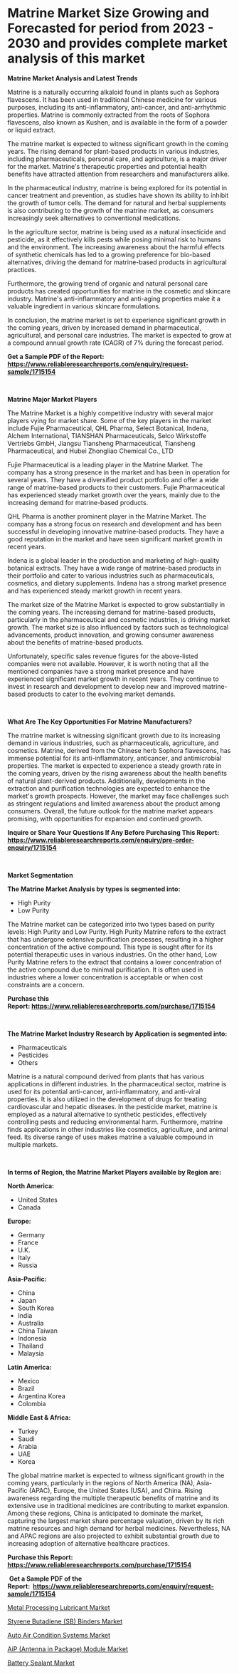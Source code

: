 <p><h1>Matrine Market Size Growing and Forecasted for period from 2023 - 2030 and provides complete market analysis of this market</h1></p><p><strong>Matrine Market Analysis and Latest Trends</strong></p>
<p><p>Matrine is a naturally occurring alkaloid found in plants such as Sophora flavescens. It has been used in traditional Chinese medicine for various purposes, including its anti-inflammatory, anti-cancer, and anti-arrhythmic properties. Matrine is commonly extracted from the roots of Sophora flavescens, also known as Kushen, and is available in the form of a powder or liquid extract.</p><p>The matrine market is expected to witness significant growth in the coming years. The rising demand for plant-based products in various industries, including pharmaceuticals, personal care, and agriculture, is a major driver for the market. Matrine's therapeutic properties and potential health benefits have attracted attention from researchers and manufacturers alike.</p><p>In the pharmaceutical industry, matrine is being explored for its potential in cancer treatment and prevention, as studies have shown its ability to inhibit the growth of tumor cells. The demand for natural and herbal supplements is also contributing to the growth of the matrine market, as consumers increasingly seek alternatives to conventional medications.</p><p>In the agriculture sector, matrine is being used as a natural insecticide and pesticide, as it effectively kills pests while posing minimal risk to humans and the environment. The increasing awareness about the harmful effects of synthetic chemicals has led to a growing preference for bio-based alternatives, driving the demand for matrine-based products in agricultural practices.</p><p>Furthermore, the growing trend of organic and natural personal care products has created opportunities for matrine in the cosmetic and skincare industry. Matrine's anti-inflammatory and anti-aging properties make it a valuable ingredient in various skincare formulations.</p><p>In conclusion, the matrine market is set to experience significant growth in the coming years, driven by increased demand in pharmaceutical, agricultural, and personal care industries. The market is expected to grow at a compound annual growth rate (CAGR) of 7% during the forecast period.</p></p>
<p><strong>Get a Sample PDF of the Report:&nbsp; <a href="https://www.reliableresearchreports.com/enquiry/request-sample/1715154">https://www.reliableresearchreports.com/enquiry/request-sample/1715154</a></strong></p>
<p>&nbsp;</p>
<p><strong>Matrine Major Market Players</strong></p>
<p><p>The Matrine Market is a highly competitive industry with several major players vying for market share. Some of the key players in the market include Fujie Pharmaceutical, QHL Pharma, Select Botanical, Indena, Alchem International, TIANSHAN Pharmaceuticals, Selco Wirkstoffe Vertriebs GmbH, Jiangsu Tiansheng Pharmaceutical, Tiansheng Pharmaceutical, and Hubei Zhongliao Chemical Co., LTD</p><p>Fujie Pharmaceutical is a leading player in the Matrine Market. The company has a strong presence in the market and has been in operation for several years. They have a diversified product portfolio and offer a wide range of matrine-based products to their customers. Fujie Pharmaceutical has experienced steady market growth over the years, mainly due to the increasing demand for matrine-based products.</p><p>QHL Pharma is another prominent player in the Matrine Market. The company has a strong focus on research and development and has been successful in developing innovative matrine-based products. They have a good reputation in the market and have seen significant market growth in recent years.</p><p>Indena is a global leader in the production and marketing of high-quality botanical extracts. They have a wide range of matrine-based products in their portfolio and cater to various industries such as pharmaceuticals, cosmetics, and dietary supplements. Indena has a strong market presence and has experienced steady market growth in recent years.</p><p>The market size of the Matrine Market is expected to grow substantially in the coming years. The increasing demand for matrine-based products, particularly in the pharmaceutical and cosmetic industries, is driving market growth. The market size is also influenced by factors such as technological advancements, product innovation, and growing consumer awareness about the benefits of matrine-based products.</p><p>Unfortunately, specific sales revenue figures for the above-listed companies were not available. However, it is worth noting that all the mentioned companies have a strong market presence and have experienced significant market growth in recent years. They continue to invest in research and development to develop new and improved matrine-based products to cater to the evolving market demands.</p></p>
<p>&nbsp;</p>
<p><strong>What Are The Key Opportunities For Matrine Manufacturers?</strong></p>
<p><p>The matrine market is witnessing significant growth due to its increasing demand in various industries, such as pharmaceuticals, agriculture, and cosmetics. Matrine, derived from the Chinese herb Sophora flavescens, has immense potential for its anti-inflammatory, anticancer, and antimicrobial properties. The market is expected to experience a steady growth rate in the coming years, driven by the rising awareness about the health benefits of natural plant-derived products. Additionally, developments in the extraction and purification technologies are expected to enhance the market's growth prospects. However, the market may face challenges such as stringent regulations and limited awareness about the product among consumers. Overall, the future outlook for the matrine market appears promising, with opportunities for expansion and continued growth.</p></p>
<p><strong>Inquire or Share Your Questions If Any Before Purchasing This Report: <a href="https://www.reliableresearchreports.com/enquiry/pre-order-enquiry/1715154">https://www.reliableresearchreports.com/enquiry/pre-order-enquiry/1715154</a></strong></p>
<p>&nbsp;</p>
<p><strong>Market Segmentation</strong></p>
<p><strong>The Matrine Market Analysis by types is segmented into:</strong></p>
<p><ul><li>High Purity</li><li>Low Purity</li></ul></p>
<p><p>The Matrine market can be categorized into two types based on purity levels: High Purity and Low Purity. High Purity Matrine refers to the extract that has undergone extensive purification processes, resulting in a higher concentration of the active compound. This type is sought after for its potential therapeutic uses in various industries. On the other hand, Low Purity Matrine refers to the extract that contains a lower concentration of the active compound due to minimal purification. It is often used in industries where a lower concentration is acceptable or when cost constraints are a concern.</p></p>
<p><strong>Purchase this Report:&nbsp;<a href="https://www.reliableresearchreports.com/purchase/1715154">https://www.reliableresearchreports.com/purchase/1715154</a></strong></p>
<p>&nbsp;</p>
<p><strong>The Matrine Market Industry Research by Application is segmented into:</strong></p>
<p><ul><li>Pharmaceuticals</li><li>Pesticides</li><li>Others</li></ul></p>
<p><p>Matrine is a natural compound derived from plants that has various applications in different industries. In the pharmaceutical sector, matrine is used for its potential anti-cancer, anti-inflammatory, and anti-viral properties. It is also utilized in the development of drugs for treating cardiovascular and hepatic diseases. In the pesticide market, matrine is employed as a natural alternative to synthetic pesticides, effectively controlling pests and reducing environmental harm. Furthermore, matrine finds applications in other industries like cosmetics, agriculture, and animal feed. Its diverse range of uses makes matrine a valuable compound in multiple markets.</p></p>
<p>&nbsp;</p>
<p><strong>In terms of Region, the Matrine Market Players available by Region are:</strong></p>
<p>
    <p> <strong> North America: </strong>
        <ul>
            <li>United States</li>
            <li>Canada</li>
        </ul>
        </p> 
    <p> <strong> Europe: </strong>
        <ul>
            <li>Germany</li>
            <li>France</li>
            <li>U.K.</li>
            <li>Italy</li>
            <li>Russia</li>
        </ul>
        </p> 
    <p> <strong> Asia-Pacific: </strong>
        <ul>
            <li>China</li>
            <li>Japan</li>
            <li>South Korea</li>
            <li>India</li>
            <li>Australia</li>
            <li>China Taiwan</li>
            <li>Indonesia</li>
            <li>Thailand</li>
            <li>Malaysia</li>
        </ul>
        </p> 
    <p> <strong> Latin America: </strong>
        <ul>
            <li>Mexico</li>
            <li>Brazil</li>
            <li>Argentina Korea</li>
            <li>Colombia</li>
        </ul>
        </p> 
    <p> <strong> Middle East & Africa: </strong>
        <ul>
            <li>Turkey</li>
            <li>Saudi</li>
            <li>Arabia</li>
            <li>UAE</li>
            <li>Korea</li>
        </ul>
    </p>
    </p>
<p><p>The global matrine market is expected to witness significant growth in the coming years, particularly in the regions of North America (NA), Asia-Pacific (APAC), Europe, the United States (USA), and China. Rising awareness regarding the multiple therapeutic benefits of matrine and its extensive use in traditional medicines are contributing to market expansion. Among these regions, China is anticipated to dominate the market, capturing the largest market share percentage valuation, driven by its rich matrine resources and high demand for herbal medicines. Nevertheless, NA and APAC regions are also projected to exhibit substantial growth due to increasing adoption of alternative healthcare practices.</p></p>
<p><strong>Purchase this Report: <a href="https://www.reliableresearchreports.com/purchase/1715154">https://www.reliableresearchreports.com/purchase/1715154</a></strong></p>
<p>&nbsp;<strong>Get a Sample PDF of the Report:&nbsp;&nbsp;<a href="https://www.reliableresearchreports.com/enquiry/request-sample/1715154">https://www.reliableresearchreports.com/enquiry/request-sample/1715154</a></strong></p>
<p><strong></strong></p>
<p><p><a href="https://github.com/Paul14Anderson63/Market-Research-Report-List-1/blob/main/metal-processing-lubricant-market.md">Metal Processing Lubricant Market</a></p><p><a href="https://medium.com/@the.strong.zer0/styrene-butadiene-sb-binders-market-report-reveals-the-latest-trends-and-growth-opportunities-of-4fbee643ebdd">Styrene Butadiene (SB) Binders Market</a></p><p><a href="https://github.com/aasishrp01/Market-Research-Report-List-1/blob/main/auto-air-condition-systems-market.md">Auto Air Condition Systems Market</a></p><p><a href="https://medium.com/@hotspotvendor/aip-antenna-in-package-module-market-trends-and-market-analysis-forecasted-for-period-2023-2030-00dcaa832c82">AiP (Antenna in Package) Module Market</a></p><p><a href="https://medium.com/@hotspotelectronicsstore/battery-sealant-market-size-and-market-trends-complete-industry-overview-2023-to-2030-c2e0605739cc">Battery Sealant Market</a></p></p>